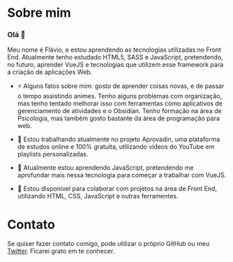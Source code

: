 # Sobre mim
### Olá 👋
Meu nome é Flávio, e estou aprendendo as tecnologias utilizadas no Front End. Atualmente tenho estudado HTML5, SASS e JavaScript, pretendendo, no futuro, aprender VueJS e tecnologias que utilizem esse framework para a criação de aplicações Web.
- ⚡ Alguns fatos sobre mim: gosto de aprender coisas novas, e de passar o tempo assistindo animes. Tenho alguns problemas com organização, mas tenho tentado melhorar isso com ferramentas como aplicativos de gerenciamento de atividades e o Obsidian. Tenho formação na área de Psicologia, mas também gosto bastante da área de programação para web.

- 🔭 Estou trabalhando atualmente no projeto Aprovadin, uma plataforma de estudos online e 100% gratuita, utilizando vídeos do YouTube em playlists personalizadas.
- 🌱 Atualmente estou aprendendo JavaScript, pretendendo me aprofundar mais nessa tecnologia para começar a trabalhar com VueJS.
- 👯 Estou disponível para colaborar com projetos na área de Front End, utilizando HTML, CSS, JavaScript e outras ferramentes.

# Contato
Se quiser fazer contato comigo, pode utilizar o próprio GitHub ou meu [Twitter](twitter.com/flaviojoni). Ficarei grato em te conhecer.
